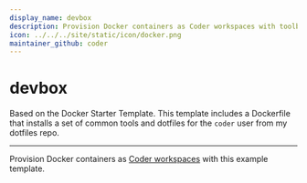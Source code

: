 ```yaml
---
display_name: devbox
description: Provision Docker containers as Coder workspaces with toolbox dotfiles and config.
icon: ../../../site/static/icon/docker.png
maintainer_github: coder
---
```


# devbox

Based on the Docker Starter Template. This template includes a Dockerfile that installs a set of common tools and dotfiles for the `coder` user from my dotfiles repo.

---

Provision Docker containers as [Coder workspaces](https://coder.com/docs/v2/latest/workspaces) with this example template.

<!-- TODO: Add screenshot -->
